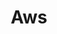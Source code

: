 ---
layout: tag-list
type: tag
title: Aws
slug: aws
category: devlog
sidebar: true
order: 1
description: >
   AWS 공부 내용 정리
---